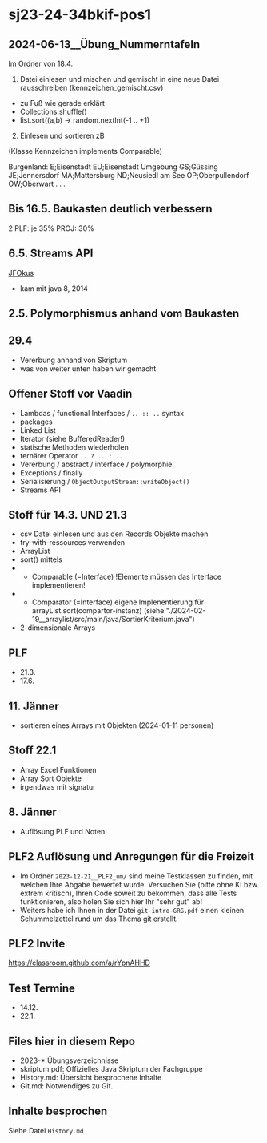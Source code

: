 # sj23-24-34bkif-pos1

## 2024-06-13__Übung_Nummerntafeln

Im Ordner von 18.4.

1) Datei einlesen und mischen und gemischt in eine neue Datei rausschreiben (kennzeichen_gemischt.csv)

- zu Fuß wie gerade erklärt
- Collections.shuffle()
- list.sort((a,b) -> random.nextInt(-1 .. +1)

2) Einlesen und sortieren zB

(Klasse Kennzeichen implements Comparable<Kennzeichen>)

Burgenland:
  E;Eisenstadt
  EU;Eisenstadt Umgebung
  GS;Güssing
  JE;Jennersdorf
  MA;Mattersburg
  ND;Neusiedl am See
  OP;Oberpullendorf
  OW;Oberwart
.
.
.
 
## Bis 16.5. Baukasten deutlich verbessern

2 PLF: je 35%
PROJ: 30%

## 6.5. Streams API

[JFOkus](<https://youtu.be/TCJdc9SYwlQ>)

- kam mit java 8, 2014

## 2.5. Polymorphismus anhand vom Baukasten

## 29.4

- Vererbung anhand von Skriptum
- was von weiter unten haben wir gemacht

## Offener Stoff vor Vaadin

- Lambdas / functional Interfaces / `.. :: ..` syntax
- packages
- Linked List
- Iterator (siehe BufferedReader!)
- statische Methoden wiederholen
- ternärer Operator `.. ? .. : ..`
- Vererbung / abstract / interface / polymorphie
- Exceptions / finally
- Serialisierung / `ObjectOutputStream::writeObject()`
- Streams API

## Stoff für 14.3. UND 21.3

- csv Datei einlesen und aus den Records Objekte machen
- try-with-ressources verwenden
- ArrayList
- sort() mittels
- - Comparable (=Interface) !Elemente müssen das Interface implementieren!
- - Comparator (=Interface) eigene Implenentierung für
        arrayList.sort(compartor-instanz) (siehe
        "./2024-02-19\_\_arraylist/src/main/java/SortierKriterium.java")
- 2-dimensionale Arrays

## PLF

- 21.3.
- 17.6.

## 11. Jänner

- sortieren eines Arrays mit Objekten (2024-01-11 personen)

## Stoff 22.1

- Array Excel Funktionen
- Array Sort Objekte
- irgendwas mit signatur

## 8. Jänner

- Auflösung PLF und Noten

## PLF2 Auflösung und Anregungen für die Freizeit

- Im Ordner `2023-12-21__PLF2_um/` sind meine Testklassen zu finden, mit
    welchen Ihre Abgabe bewertet wurde. Versuchen Sie (bitte ohne KI bzw. extrem
    kritisch), Ihren Code soweit zu bekommen, dass alle Tests funktionieren,
    also holen Sie sich hier Ihr "sehr gut" ab!
- Weiters habe ich Ihnen in der Datei `git-intro-GRG.pdf` einen kleinen
    Schummelzettel rund um das Thema git erstellt.

## PLF2 Invite

<https://classroom.github.com/a/rYpnAHHD>

## Test Termine

- 14.12.
- 22.1.

## Files hier in diesem Repo

- 2023-\* Übungsverzeichnisse
- skriptum.pdf: Offizielles Java Skriptum der Fachgruppe
- History.md: Übersicht besprochene Inhalte
- Git.md: Notwendiges zu Git.

## Inhalte besprochen

Siehe Datei `History.md`
